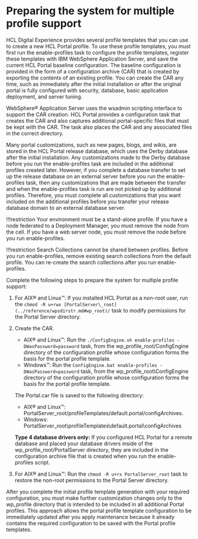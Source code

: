 # Preparing the system for multiple profile support

HCL Digital Experience provides several profile templates that you can use to create a new HCL Portal profile. To use these profile templates, you must first run the enable-profiles task to configure the profile templates, register these templates with IBM WebSphere Application Server, and save the current HCL Portal baseline configuration. The baseline configuration is provided in the form of a configuration archive (CAR) that is created by exporting the contents of an existing profile. You can create the CAR any time, such as immediately after the initial installation or after the original portal is fully configured with security, database, basic application deployment, and server tuning.

WebSphere® Application Server uses the wsadmin scripting interface to support the CAR creation. HCL Portal provides a configuration task that creates the CAR and also captures additional portal-specific files that must be kept with the CAR. The task also places the CAR and any associated files in the correct directory.

Many portal customizations, such as new pages, blogs, and wikis, are stored in the HCL Portal release database, which uses the Derby database after the initial installation. Any customizations made to the Derby database before you run the enable-profiles task are included in the additional profiles created later. However, if you complete a database transfer to set up the release database on an external server before you run the enable-profiles task, then any customizations that are made between the transfer and when the enable-profiles task is run are not picked up by additional profiles. Therefore, you must complete all customizations that you want included on the additional profiles before you transfer your release database domain to an external database server.

!!!restriction
    Your environment must be a stand-alone profile. If you have a node federated to a Deployment Manager, you must remove the node from the cell. If you have a web server node, you must remove the node before you run enable-profiles.

!!!restriction
    Search Collections cannot be shared between profiles. Before you run enable-profiles, remove existing search collections from the default profile. You can re-create the search collections after you run enable-profiles.

Complete the following steps to prepare the system for multiple profile support:

1.  For AIX® and Linux™: If you installed HCL Portal as a non-root user, run the `chmod -R u+rwx [PortalServer\_root](../reference/wpsdirstr.md#wp_root)/` task to modify permissions for the Portal Server directory.

2.  Create the CAR.

    -   AIX® and Linux™: Run the `./ConfigEngine.sh enable-profiles -DWasPassword=password` task, from the wp_profile_root/ConfigEngine directory of the configuration profile whose configuration forms the basis for the portal profile template.
    -   Windows™: Run the `ConfigEngine.bat enable-profiles -DWasPassword=password` task, from the wp_profile_root\ConfigEngine directory of the configuration profile whose configuration forms the basis for the portal profile template.

    The Portal.car file is saved to the following directory:

    -   AIX® and Linux™: PortalServer_root/profileTemplates/default.portal/configArchives.
    -   Windows: PortalServer_root\profileTemplates\default.portal\configArchives
    
    **Type 4 database drivers only:** If you configured HCL Portal for a remote database and placed your database drivers inside of the wp_profile_root/PortalServer directory, they are included in the configuration archive file that is created when you run the enable-profiles script.

3.  For AIX® and Linux™: Run the `chmod -R u+rx PortalServer_root` task to restore the non-root permissions to the Portal Server directory.


After you complete the initial profile template generation with your required configuration, you must make further customization changes only to the wp_profile directory that is intended to be included in all additional Portal profiles. This approach allows the portal profile template configuration to be immediately updated after you apply maintenance because it already contains the required configuration to be saved with the Portal profile templates.


